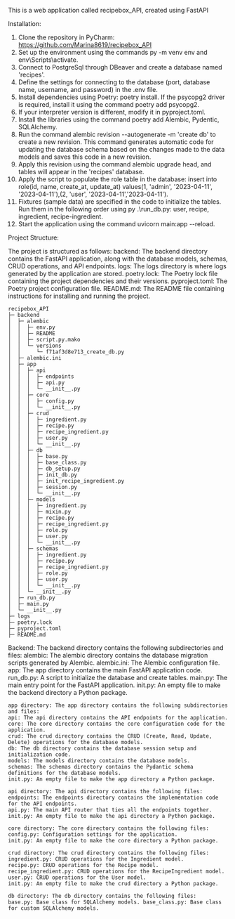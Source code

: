 This is a web application called recipebox_API, created using FastAPI


Installation:

1. Clone the repository in PyCharm: https://github.com/Marina8619/recipebox_API
2. Set up the environment using the commands py -m venv env and env\Scripts\activate.
3. Connect to PostgreSql through DBeaver and create a database named 'recipes'.
4. Define the settings for connecting to the database (port, database name, username, and password) in the .env file.
5. Install dependencies using Poetry: poetry install. If the psycopg2 driver is required, install it using the command poetry add psycopg2.
6. If your interpreter version is different, modify it in pyproject.toml.
7. Install the libraries using the command poetry add Alembic, Pydentic, SQLAlchemy.
8. Run the command alembic revision --autogenerate -m 'create db' to create a new revision. This command generates automatic code for updating the database schema based on the changes made to the data models and saves this code in a new revision.
9. Apply this revision using the command alembic upgrade head, and tables will appear in the 'recipes' database.
10. Apply the script to populate the role table in the database: insert into role(id, name, create_at, update_at) values(1, 'admin', '2023-04-11', '2023-04-11'),(2, 'user', '2023-04-11','2023-04-11').
11. Fixtures (sample data) are specified in the code to initialize the tables. Run them in the following order using py .\run_db.py: user, recipe, ingredient, recipe-ingredient.
12. Start the application using the command uvicorn main:app --reload.

Project Structure: 

The project is structured as follows:
    backend: The backend directory contains the FastAPI application, along with the database models, schemas, CRUD 
    operations, and API endpoints. 
    logs: The logs directory is where logs generated by the application are stored. 
    poetry.lock: The Poetry lock file containing the project dependencies and their versions.
    pyproject.toml: The Poetry project configuration file.
    README.md: The README file containing instructions for installing and running the project.

```
recipebox_API
├─ backend
│  ├─ alembic
│  │  ├─ env.py
│  │  ├─ README
│  │  ├─ script.py.mako
│  │  └─ versions
│  │     └─ f71af3d8e713_create_db.py
│  ├─ alembic.ini
│  ├─ app
│  │  ├─ api
│  │  │  ├─ endpoints
│  │  │  ├─ api.py
│  │  │  └─ __init__.py
│  │  ├─ core
│  │  │  ├─ config.py
│  │  │  └─ __init__.py
│  │  ├─ crud
│  │  │  ├─ ingredient.py
│  │  │  ├─ recipe.py
│  │  │  ├─ recipe_ingredient.py
│  │  │  ├─ user.py
│  │  │  └─ __init__.py
│  │  ├─ db
│  │  │  ├─ base.py
│  │  │  ├─ base_class.py
│  │  │  ├─ db_setup.py
│  │  │  ├─ init_db.py
│  │  │  ├─ init_recipe_ingredient.py
│  │  │  ├─ session.py
│  │  │  └─ __init__.py
│  │  ├─ models
│  │  │  ├─ ingredient.py
│  │  │  ├─ mixin.py
│  │  │  ├─ recipe.py
│  │  │  ├─ recipe_ingredient.py
│  │  │  ├─ role.py
│  │  │  ├─ user.py
│  │  │  └─ __init__.py
│  │  ├─ schemas
│  │  │  ├─ ingredient.py
│  │  │  ├─ recipe.py
│  │  │  ├─ recipe_ingredient.py
│  │  │  ├─ role.py
│  │  │  ├─ user.py
│  │  │  └─ __init__.py
│  │  └─ __init__.py
│  ├─ run_db.py
│  ├─ main.py
│  └─ __init__.py
├─ logs  
├─ poetry.lock
├─ pyproject.toml
├─ README.md
```

Backend: The backend directory contains the following subdirectories and files: 
    alembic: The alembic directory contains the database migration scripts generated by Alembic. 
    alembic.ini: The Alembic configuration file.
    app: The app directory contains the main FastAPI application code.
    run_db.py: A script to initialize the database and create tables. 
    main.py: The main entry point for the FastAPI application.
    init.py: An empty file to make the backend directory a Python package.
    
    app directory: The app directory contains the following subdirectories and files:
    api: The api directory contains the API endpoints for the application.
    core: The core directory contains the core configuration code for the application. 
    crud: The crud directory contains the CRUD (Create, Read, Update, Delete) operations for the database models.
    db: The db directory contains the database session setup and initialization code.
    models: The models directory contains the database models.
    schemas: The schemas directory contains the Pydantic schema definitions for the database models.
    init.py: An empty file to make the app directory a Python package.
    
    api directory: The api directory contains the following files: 
    endpoints: The endpoints directory contains the implementation code for the API endpoints.
    api.py: The main API router that ties all the endpoints together. 
    init.py: An empty file to make the api directory a Python package.
    
    core directory: The core directory contains the following files:
    config.py: Configuration settings for the application.
    init.py: An empty file to make the core directory a Python package.
    
    crud directory: The crud directory contains the following files: 
    ingredient.py: CRUD operations for the Ingredient model. 
    recipe.py: CRUD operations for the Recipe model. 
    recipe_ingredient.py: CRUD operations for the RecipeIngredient model.
    user.py: CRUD operations for the User model. 
    init.py: An empty file to make the crud directory a Python package.
    
    db directory: The db directory contains the following files:
    base.py: Base class for SQLAlchemy models. base_class.py: Base class for custom SQLAlchemy models.